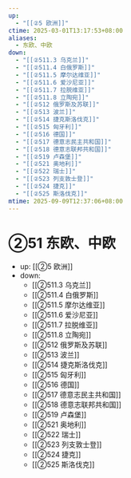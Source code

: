 ```yaml
---
up:
  - "[[②5 欧洲]]"
ctime: 2025-03-01T13:17:53+08:00
aliases:
  - 东欧、中欧
down:
  - "[[②511.3 乌克兰]]"
  - "[[②511.4 白俄罗斯]]"
  - "[[②511.5 摩尔达维亚]]"
  - "[[②511.6 爱沙尼亚]]"
  - "[[②511.7 拉脱维亚]]"
  - "[[②511.8 立陶宛]]"
  - "[[②512 俄罗斯及苏联]]"
  - "[[②513 波兰]]"
  - "[[②514 捷克斯洛伐克]]"
  - "[[②515 匈牙利]]"
  - "[[②516 德国]]"
  - "[[②517 德意志民主共和国]]"
  - "[[②518 德意志联邦共和国]]"
  - "[[②519 卢森堡]]"
  - "[[②521 奥地利]]"
  - "[[②522 瑞士]]"
  - "[[②523 列支敦士登]]"
  - "[[②524 捷克]]"
  - "[[②525 斯洛伐克]]"
mtime: 2025-09-09T12:37:06+08:00
---
```


# ②51 东欧、中欧

- up: [[②5 欧洲]]
- down:	
	- [[②511.3 乌克兰]]
	- [[②511.4 白俄罗斯]]
	- [[②511.5 摩尔达维亚]]
	- [[②511.6 爱沙尼亚]]
	- [[②511.7 拉脱维亚]]
	- [[②511.8 立陶宛]]
	- [[②512 俄罗斯及苏联]]
	- [[②513 波兰]]
	- [[②514 捷克斯洛伐克]]
	- [[②515 匈牙利]]
	- [[②516 德国]]
	- [[②517 德意志民主共和国]]
	- [[②518 德意志联邦共和国]]
	- [[②519 卢森堡]]
	- [[②521 奥地利]]
	- [[②522 瑞士]]
	- [[②523 列支敦士登]]
	- [[②524 捷克]]
	- [[②525 斯洛伐克]]
	
